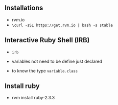 ## Installations

- rvm.io
- `\curl -sSL https://get.rvm.io | bash -s stable`

## Interactive Ruby Shell (IRB)

- `irb`

- variables not need to be define just declared

- to know the type `variable.class`


## Install ruby

- rvm install ruby-2.3.3